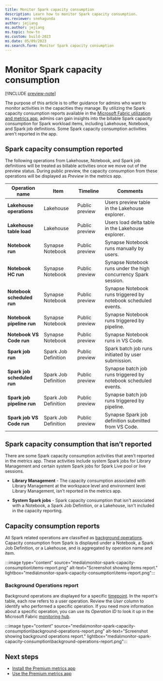 ```yaml
---
title: Monitor Spark capacity consumption
description: Learn how to monitor Spark capacity consumption.
ms.reviewer: snehagunda
author: jejiang
ms.author: jejiang
ms.topic: how-to 
ms.custom: build-2023
ms.date: 05/09/2023
ms.search.form: Monitor Spark capacity consumption
---
```


# Monitor Spark capacity consumption

[!INCLUDE [preview-note](../includes/preview-note.md)]

The purpose of this article is to offer guidance for admins who want to monitor activities in the capacities they manage. By utilizing the Spark capacity consumption reports available in the [Microsoft Fabric utilization and metrics app](../enterprise/metrics-app.md), admins can gain insights into the billable Spark capacity consumption for Spark workload items, including Lakehouse, Notebook, and Spark job definitions. Some Spark capacity consumption activities aren't reported in the app.

## Spark capacity consumption reported 

The following operations from Lakehouse, Notebook, and Spark job definitions will be treated as billable activities once we move out of the preview status. During public preview, the capacity consumption from these operations will be displayed as *Preview* in the metrics app.

| Operation name | Item | Timeline | Comments |
|--|--|--|--|
| **Lakehouse operations** | Lakehouse | Public preview | Users preview table in the Lakehouse explorer. |
| **Lakehouse table load** | Lakehouse | Public preview | Users load delta table in the Lakehouse explorer. |
| **Notebook run** | Synapse Notebook | Public preview | Synapse Notebook runs manually by users. |
| **Notebook HC run** | Synapse Notebook | Public preview | Synapse Notebook runs under the high concurrency Spark session. |
| **Notebook scheduled run** | Synapse Notebook | Public preview | Synapse Notebook runs triggered by notebook scheduled events. |
| **Notebook pipeline run** | Synapse Notebook | Public preview | Synapse Notebook runs triggered by pipeline. |
| **Notebook VS Code run** | Synapse Notebook | Public preview | Synapse Notebook runs in VS Code. |
| **Spark job run** | Spark Job Definition | Public preview | Spark batch job runs initiated by user submission. |
| **Spark job scheduled run** | Spark Job Definition | Public preview | Synapse batch job runs triggered by notebook scheduled events. |
| **Spark job pipeline run** | Spark Job Definition | Public preview | Synapse batch job runs triggered by pipeline. |
| **Spark job VS Code run** | Spark Job Definition | Public preview | Synapse Spark job definition submitted from VS Code. |

## Spark capacity consumption that isn’t reported

There are some Spark capacity consumption activities that aren't reported in the metrics app. These activities include system Spark jobs for Library Management and certain system Spark jobs for Spark Live pool or live sessions.

* **Library Management** - The capacity consumption associated with Library Management at the workspace level and environment level Library Management, isn't reported in the metrics app.

* **System Spark jobs** - Spark capacity consumption that isn't associated with a Notebook, a Spark Job Definition, or a Lakehouse, isn't included in the capacity reporting.

## Capacity consumption reports

All Spark related operations are classified as [background operations](/power-bi/enterprise/service-premium-smoothing). Capacity consumption from Spark is displayed under a Notebook, a Spark Job Definition, or a Lakehouse, and is aggregated by operation name and item.

:::image type="content" source="media\monitor-spark-capacity-consumption\items-report.png" alt-text="Screenshot showing items report." lightbox="media\monitor-spark-capacity-consumption\items-report.png":::

### Background Operations report

Background operations are displayed for a specific [timepoint](../enterprise/metrics-app-timepoint-page.md). In the report's table, each row refers to a user operation. Review the *User* column to identify who performed a specific operation. If you need more information about a specific operation, you can use its *Operation ID* to look it up in the Microsoft Fabric [monitoring hub](../admin/monitoring-hub.md).

:::image type="content" source="media\monitor-spark-capacity-consumption\background-operations-report.png" alt-text="Screenshot showing background operations report." lightbox="media\monitor-spark-capacity-consumption\background-operations-report.png":::

## Next steps 

- [Install the Premium metrics app](/power-bi/enterprise/service-premium-install-app)
- [Use the Premium metrics app](/power-bi/enterprise/service-premium-metrics-app)
